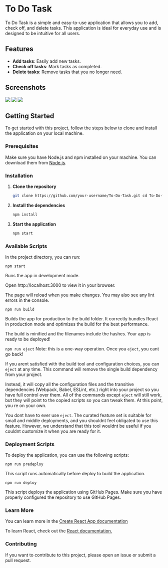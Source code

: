 # To Do Task

To Do Task is a simple and easy-to-use application that allows you to add, check off, and delete tasks. This application is ideal for everyday use and is designed to be intuitive for all users.

## Features

- **Add tasks**: Easily add new tasks.
- **Check off tasks**: Mark tasks as completed.
- **Delete tasks**: Remove tasks that you no longer need.

## Screenshots

[![](https://i.imgur.com/2PCf2qc.png)](https://i.imgur.com/2PCf2qc.png)
[![](https://i.imgur.com/9QS3J7X.png)](https://i.imgur.com/9QS3J7X.png)
[![](https://i.imgur.com/WQTN5QG.png)](https://i.imgur.com/WQTN5QG.png)

## Getting Started

To get started with this project, follow the steps below to clone and install the application on your local machine.

### Prerequisites

Make sure you have Node.js and npm installed on your machine. You can download them from [Node.js](https://nodejs.org/).

### Installation

1.  **Clone the repository**
    ```bash
    git clone https://github.com/your-username/To-Do-Task.git cd To-Do-Task
    ```
2.  **Install the dependencies**

    ```bash
    npm install
    ```

3.  **Start the application**
    ```bash
    npm start
    ```

### Available Scripts

In the project directory, you can run:

`npm start`

Runs the app in development mode.

Open http://localhost:3000 to view it in your browser.

The page will reload when you make changes.
You may also see any lint errors in the console.

`npm run build`

Builds the app for production to the build folder.
It correctly bundles React in production mode and optimizes the build for the best performance.

The build is minified and the filenames include the hashes.
Your app is ready to be deployed!

`npm run eject`
Note: this is a one-way operation. Once you `eject`, you cant go back!

If you arent satisfied with the build tool and configuration choices, you can `eject` at any time. This command will remove the single build dependency from your project.

Instead, it will copy all the configuration files and the transitive dependencies (Webpack, Babel, ESLint, etc.) right into your project so you have full control over them. All of the commands except `eject` will still work, but they will point to the copied scripts so you can tweak them. At this point, you re on your own.

You dont have to ever use `eject`. The curated feature set is suitable for small and middle deployments, and you shouldnt feel obligated to use this feature. However, we understand that this tool wouldnt be useful if you couldnt customize it when you are ready for it.

### Deployment Scripts

To deploy the application, you can use the following scripts:

`npm run predeploy`

This script runs automatically before deploy to build the application.

`npm run deploy`

This script deploys the application using GitHub Pages. Make sure you have properly configured the repository to use GitHub Pages.

### Learn More

You can learn more in the [Create React App documentation](https://facebook.github.io/create-react-app/docs/getting-started "Create React App documentation.")

To learn React, check out the [React documentation.](https://reactjs.org/ "React documentation.")

### Contributing

If you want to contribute to this project, please open an issue or submit a pull request.
